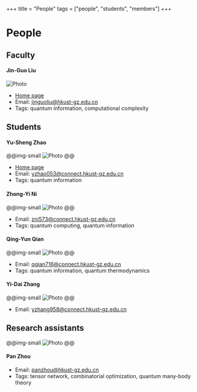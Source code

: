 +++
title = "People"
tags = ["people", "students", "members"]
+++

# People
## Faculty
#### Jin-Guo Liu
![Photo](/assets/avatars/jinguoliu.png)
* [Home page](https://giggleliu.github.io/)
* Email: [jinguoliu@hkust-gz.edu.cn](mailto:jinguoliu@hkust-gz.edu.cn)
* Tags: quantum information, computational complexity
## Students
#### Yu-Sheng Zhao
@@img-small ![Photo](/assets/avatars/yushengzhao.jpg) @@
* [Home page](https://exaclior.github.io/)
* Email: [yzhao053@connect.hkust-gz.edu.cn](mailto:yzhao053@connect.hkust-gz.edu.cn)
* Tags: quantum information

#### Zhong-Yi Ni
@@img-small ![Photo](/assets/avatars/zhongyini.jpeg) @@
* Email: [zni573@connect.hkust-gz.edu.cn](mailto:zni573@connect.hkust-gz.edu.cn)
* Tags: quantum computing, quantum information

#### Qing-Yun Qian
@@img-small ![Photo](/assets/avatars/qingyunqian.jpg) @@
* Email: [qqian716@connect.hkust-gz.edu.cn](qqian716@connect.hkust-gz.edu.cn)
* Tags: quantum information, quantum thermodynamics

#### Yi-Dai Zhang
@@img-small ![Photo](/assets/avatars/yidaizhang.jpeg) @@
* Email: [yzhang958@connect.hkust-gz.edu.cn](yzhang958@connect.hkust-gz.edu.cn)

## Research assistants
@@img-small ![Photo](/assets/avatars/panzhou.jpg) @@
#### Pan Zhou
* Email: [panzhou@hkust-gz.edu.cn](panzhou@hkust-gz.edu.cn)
* Tags: tensor network, combinatorial optimization, quantum many-body theory
